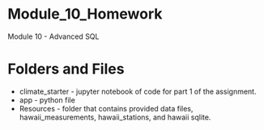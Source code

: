# Module_10_Homework
Module 10 - Advanced SQL

# Folders and Files
  * climate_starter - jupyter notebook of code for part 1 of the assignment.
  * app - python file
  * Resources - folder that contains provided data files, hawaii_measurements, hawaii_stations, and hawaii sqlite.
